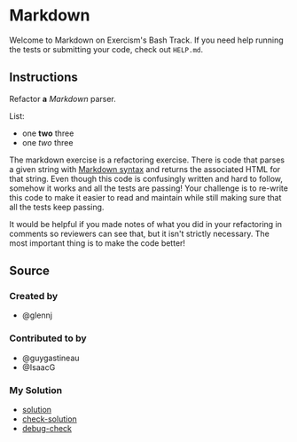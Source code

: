# Markdown

Welcome to Markdown on Exercism's Bash Track.
If you need help running the tests or submitting your code, check out `HELP.md`.

## Instructions

Refactor __a__ _Markdown_ parser.

List:
* one __two__ three
* one _two_ three

The markdown exercise is a refactoring exercise. There is code that parses a
given string with [Markdown
syntax](https://guides.github.com/features/mastering-markdown/) and returns the
associated HTML for that string. Even though this code is confusingly written
and hard to follow, somehow it works and all the tests are passing! Your
challenge is to re-write this code to make it easier to read and maintain
while still making sure that all the tests keep passing.

It would be helpful if you made notes of what you did in your refactoring in
comments so reviewers can see that, but it isn't strictly necessary. The most
important thing is to make the code better!

## Source

### Created by

- @glennj

### Contributed to by

- @guygastineau
- @IsaacG


### My Solution

- [solution](./markdown.sh)
- [check-solution](./run-tests-bats.txt)
- [debug-check](./run-tests-debug.txt)
